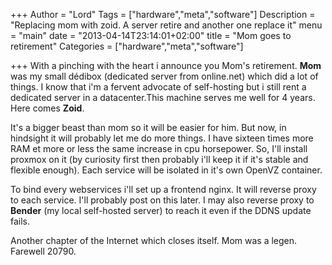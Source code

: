 +++
Author = "Lord"
Tags = ["hardware","meta","software"]
Description = "Replacing mom with zoid. A server retire and another one replace it"
menu = "main"
date = "2013-04-14T23:14:01+02:00"
title = "Mom goes to retirement"
Categories = ["hardware","meta","software"]

+++
With a pinching with the heart i announce you Mom's retirement. **Mom** was my small dédibox (dedicated server from online.net) which did a lot of things. I know that i'm a fervent advocate of self-hosting but i still rent a dedicated server in a datacenter.This machine serves me well for 4 years. Here comes **Zoid**.

It's a bigger beast than mom so it will be easier for him. But now, in hindsight it will probably let me do more things. I have sixteen times more RAM et more or less the same increase in cpu horsepower. So, I'll install proxmox on it (by curiosity first then probably i'll keep it if it's stable and flexible enough). Each service will be isolated in it's own OpenVZ container.

To bind every webservices i'll set up a frontend nginx. It will reverse proxy to each service. I'll probably post on this later. I may also reverse proxy to **Bender** (my local self-hosted server) to reach it even if the DDNS update fails.

Another chapter of the Internet which closes itself. Mom was a legen. Farewell 20790.

